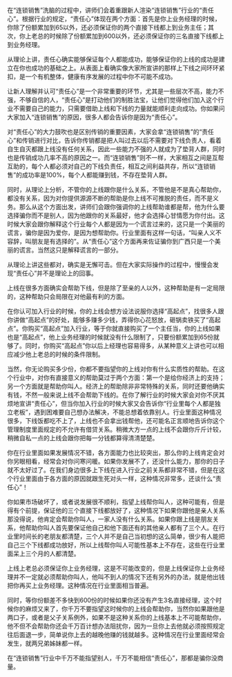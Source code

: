 在“连锁销售”洗脑的过程中，讲师们会着重跟新人渲染“连锁销售”行业的“责任心”。根据行业的规定，“责任心”体现在两个方面：首先是你上业务经理的时候，你除了份额累加到65以外，还必须保证你的两个直接下线都上到业务主任；其次，你上老总的时候除了份额累加到600以外，还必须保证你的三名直接下线都上到业务经理。

从理论上讲，责任心确实能够保证每个人都能成功，能够保证你的上线的成功是建立在你也成功的基础之上。从表面上看确实像大家所宣讲的那样上下线之间环环紧扣，是一个有机整体，健康有序发展的过程中你不可能不成功。

让新人理解并认可“责任心”是一个非常重要的环节，尤其是一些层次不高，能力不强，不够自信的人，“责任心”是打动他们的制胜法宝，让他们觉得他们加入这个行业不需要自己的能力，只需要借助上线和下线的力量就能顺利走向成功。你如果问大家加入“连锁销售”的原因，很多人都会告诉你是因为“责任心”。

对“责任心”的大力鼓吹也是区别传销的重要因素，大家会拿“连锁销售”的“责任心”和传销进行对比，告诉你传销都是把人叫过去以后不需要对下线负责人，看着自生自灭都跟上线没有任何关系，因此一些能力不强的人就成为了垫背人群，同时也是传销成功几率不高的原因之一。而“连锁销售”则不一样，大家相互之间是互帮互助的，每个人都必须对自己的下线负责任，相互之间利益共存，所以“连锁销售”的成功率是100%，每个人都能赚到钱，不存在垫背人群。

同时，从理论上分析，不管你的上线跟你是什么关系，不管他是不是真心帮助你，都没有关系，因为对你提供源源不断的帮助是你上线不可推脱的责任，而不是义务。那么从这个方面出发，讲师们会跟你强调你的上线帮助谁都是帮，他为什么要选择骗你而不是别人，因为他跟你的关系最好，他才会选择心甘情愿为你付出。这时候大家会跟你解释这个行业每个人都是因为一个谎言过来的，这只是一个美丽的谎言，骗你是因为爱你，是因为想帮助你。行业里面有这样一句话，“叫亲人义不容辞，叫朋友是有选择的”。从“责任心”这个方面再来佐证骗你到广西只是一个美丽的谎言。当然这只是解释谎言的一部分。

从理论上讲这些都对，确实是无懈可击。但在大家实际操作的过程中，慢慢会发现“责任心”并不是理论上的回事。

上线在很多方面确实会帮助下线，但是除了至亲的人以外，这种帮助是有一定局限的，这种帮助只会局限在对他最有利的方面。

在你认可加入行业的时候，你的上线会想方设法说服你选择“高起点”，找很多人跟你讲做“高起点”的好处，能够多赚多少钱，弄得你心花怒放，砸锅卖铁买了“高起点”。你购买“高起点”加入行业，等于你就直接购买了一个主任当，你的上线如果也是“高起点”，他上业务经理的时候就没有什么限制了，只要份额累加到65份就够了。同时，你购买“高起点”你以后上经理也容易得多，从某种意义上讲也可以相应减少他上老总的时候的条件限制。

当然，你无论购买多少份，你都不要指望你的上线对你有什么实质性的帮助。在这个行业中，对你有直接意义的帮助莫过于两个方面：第一个是给你经济上的支持；另一个方面就是帮助你叫人。经济上的帮助除非非常特殊的关系，同时还要他确实有钱，不然一般来说上线不会帮助下线的。在你了解行业的时候大家会对你不厌其烦地宣讲“责任心”，但当你加入行业的时候大家又会告诉你“行业里每个人都是独立老板”，遇到困难要自己想办法解决，不能总想着依靠别人。行业里面这种情况很多，下线饭都吃不上了，上线也不会拿出钱帮他，还可能名正言顺地告诉你这个管理制度里面规定的不允许有借贷关系。稍微大方一点的上线不会跟你斤斤计较，稍微自私一点的上线会跟你把每一分钱都算得清清楚楚。

你在行业里面如果发展情况不错，各方面能力也比较突出，那么你的上线肯定会对你另眼相看，经常会对你问寒问暖。如果你发展不了，还没什么能力，那你的日子就不太好过了。在我们身边很多上下线在进入行业之前关系都非常不错，但是在这个行业里面由于各方面的原因就跟生死对头一样，这种情况非常多，还谈什么“责任心”！

你如果市场破坏了，或者说发展很不顺利，指望上线帮你叫人，这种可能有，但是得有个前提，保证他的三个直接下线都放好了，这种情况下如果你跟他是亲人关系那没得说，他肯定会帮助你叫人，一家人没有什么关系。如果你跟上线是朋友关系，他帮助你叫人首先要保证他自己和他下面还有的其他亲人都有了三个人。在行业里时间长的老朋友都清楚，三个人并不是自己当初想的这么简单，很少有人能把自己三个下线都成功放好，所以上线帮你叫人可能性基本上不存在，这些在行业里面呆上三个月的人都清楚。

上线上老总必须保证你上业务经理，这是不可能改变的，但是上线保证你上业务经理并不一定就必须帮助你叫人，他叫不到人的情况下还有另外的办法，就是他出钱把你再买上业务经理。这种情况在行业里面相当普遍。

同时，等你份额差不多快到600份的时候如果你还没有产生3名直接经理，这个时候你的麻烦又来了，你千万不要指望这时候你的上线会帮助你，当然你如果跟他是两口子，或者是父子关系例外，如果不是这种关系你的上线基本上不可能帮助你，他不但不会帮助你还会千万百计想办法阻扰你，因为一旦你上去他就必须按照规定往后面退一步，简单说你上去的越晚他赚的钱就越多。这种情况在行业里面经常会发生，就两兄弟姊妹都一样。

在“连锁销售”行业中千万不能指望别人，千万不能相信“责任心”，那都是骗你没商量。
